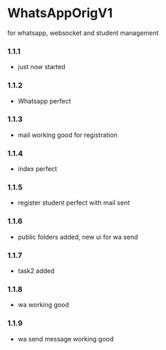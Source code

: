# WhatsAppOrigV1
for whatsapp, websocket and student management 

### 1.1.1

- just now started

### 1.1.2

- Whatsapp perfect

### 1.1.3

- mail working good for registration

### 1.1.4

- index perfect

### 1.1.5

- register student perfect with mail sent

### 1.1.6

- public folders added, new ui for wa send

### 1.1.7

- task2 added

### 1.1.8

- wa working good

### 1.1.9

- wa send message working good